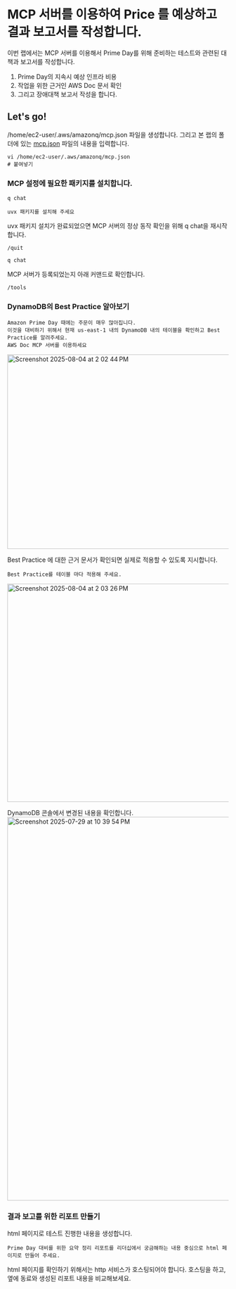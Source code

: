 # MCP 서버를 이용하여 Price 를 예상하고 결과 보고서를 작성합니다.

이번 랩에서는 MCP 서버를 이용해서 Prime Day를 위해 준비하는 테스트와 관련된 대책과 보고서를 작성합니다.
1. Prime Day의 지속시 예상 인프라 비용
2. 작업을 위한 근거인 AWS Doc 문서 확인
3. 그리고 장애대책 보고서 작성을 합니다.

## Let's go!

/home/ec2-user/.aws/amazonq/mcp.json 파일을 생성합니다. 그리고 본 랩의 폴더에 있는 [mcp.json](https://github.com/noenemy/q-cli-mcp/blob/main/02.q-cli-troubleshooting-mcp/mcp.json) 파일의 내용을 입력합니다.

```
vi /home/ec2-user/.aws/amazonq/mcp.json
# 붙여넣기
```

### MCP 설정에 필요한 패키지를 설치합니다.
```
q chat
```

```
uvx 패키지를 설치해 주세요
```

uvx 패키지 설치가 완료되었으면 MCP 서버의 정상 동작 확인을 위해 q chat을 재시작합니다.
```
/quit
```
```
q chat
```
MCP 서버가 등록되었는지 아래 커맨드로 확인합니다.
```
/tools
```

### DynamoDB의 Best Practice 알아보기
```
Amazon Prime Day 때에는 주문이 매우 많아집니다.
이것을 대비하기 위해서 현재 us-east-1 내의 DynamoDB 내의 테이블을 확인하고 Best Practice를 알려주세요.
AWS Doc MCP 서버를 이용하세요
```
<img width="836" height="442" alt="Screenshot 2025-08-04 at 2 02 44 PM" src="https://github.com/user-attachments/assets/c5390034-9eca-4bb7-b984-f535b0d4686f" />


Best Practice 에 대한 근거 문서가 확인되면 실제로 적용할 수 있도록 지시합니다.
```
Best Practice를 테이블 마다 적용해 주세요.
```
<img width="826" height="496" alt="Screenshot 2025-08-04 at 2 03 26 PM" src="https://github.com/user-attachments/assets/f230c31a-d967-46bb-9018-7bbcf0f54000" />

DynamoDB 콘솔에서 변경된 내용을 확인합니다.
<img width="1895" height="872" alt="Screenshot 2025-07-29 at 10 39 54 PM" src="https://github.com/user-attachments/assets/928b8c77-2f19-4a1b-834e-5006c74f08ce" />

### 결과 보고를 위한 리포트 만들기
html 페이지로 테스트 진행한 내용을 생성합니다.
```
Prime Day 대비를 위한 요약 정리 리포트를 리더십에서 궁금해하는 내용 중심으로 html 페이지로 만들어 주세요.
```
html 페이지를 확인하기 위해서는 http 서비스가 호스팅되어야 합니다. 호스팅을 하고, 옆에 동료와 생성된 리포트 내용을 비교해보세요.
